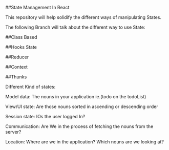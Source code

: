 ##State Management In React

This repository will help solidify the different ways of manipulating States.

The following Branch will talk about the different way to use State: 

  ##Class Based

  ##Hooks State

  ##Reducer

  ##Context

  ##Thunks

  Different Kind of states:

  Model data: The nouns in your application ie.(todo on the todoList)

  View/UI state: Are those nouns sorted in ascending or descending order

  Session state: IOs the user logged In?

  Communication: Are We in the process of fetching the nouns from the server?
  
  Location: Where are we in the application? Which nouns are we looking at?